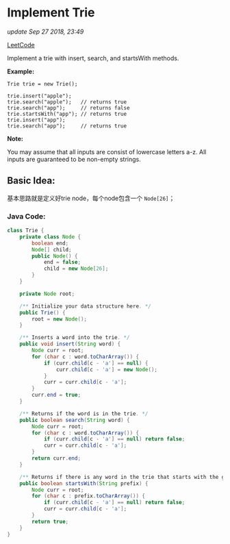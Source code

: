 # Implement Trie

_update Sep 27 2018, 23:49_

[LeetCode](https://leetcode.com/problems/implement-trie-prefix-tree/description/)

Implement a trie with insert, search, and startsWith methods.

**Example:**

```text
Trie trie = new Trie();

trie.insert("apple");
trie.search("apple");   // returns true
trie.search("app");     // returns false
trie.startsWith("app"); // returns true
trie.insert("app");   
trie.search("app");     // returns true
```

**Note:**

You may assume that all inputs are consist of lowercase letters a-z. All inputs are guaranteed to be non-empty strings.

## Basic Idea:

基本思路就是定义好trie node，每个node包含一个 `Node[26]`；

### Java Code:

```java
class Trie {
    private class Node {
        boolean end;
        Node[] child;
        public Node() {
            end = false;
            child = new Node[26];
        }
    }

    private Node root;

    /** Initialize your data structure here. */
    public Trie() {
        root = new Node();
    }

    /** Inserts a word into the trie. */
    public void insert(String word) {
        Node curr = root;
        for (char c : word.toCharArray()) {
            if (curr.child[c - 'a'] == null) {
                curr.child[c - 'a'] = new Node();
            }
            curr = curr.child[c - 'a'];
        }
        curr.end = true;
    }

    /** Returns if the word is in the trie. */
    public boolean search(String word) {
        Node curr = root;
        for (char c : word.toCharArray()) {
            if (curr.child[c - 'a'] == null) return false;
            curr = curr.child[c - 'a'];
        }
        return curr.end;
    }

    /** Returns if there is any word in the trie that starts with the given prefix. */
    public boolean startsWith(String prefix) {
        Node curr = root;
        for (char c : prefix.toCharArray()) {
            if (curr.child[c - 'a'] == null) return false;
            curr = curr.child[c - 'a'];
        }
        return true;
    }
}
```

